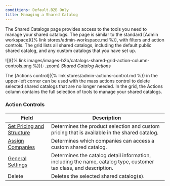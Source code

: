 ```yaml
---
conditions: Default.B2B Only
title: Managing a Shared Catalog
---
```


The Shared Catalogs page provides access to the tools you need to manage your shared catalogs. The page is similar to the standard [Admin workspace]({% link stores/admin-workspace.md %}), with filters and action controls. The grid lists all shared catalogs, including the default public shared catalog, and any custom catalogs that you have set up.

![]({% link images/images-b2b/catalogs-shared-grid-action-column-controls.png %}){: .zoom}
*Shared Catalog Actions*

The [Actions control]({% link stores/admin-actions-control.md %}) in the upper-left corner can be used with the mass actions control to delete selected shared catalogs that are no longer needed. In the grid, the Actions column contains the full selection of tools to manage your shared catalogs.

<table>
      <h3 class="TableHeading">Action Controls</h3>
      <thead>
         <tr>
            <th>Field</th>
            <th>Description</th>
         </tr>
      </thead>
      <tbody>
         <tr>
            <td>
               <a href="{% link catalog/catalog-shared-pricing-structure.md %}">Set Pricing and Structure</a>
            </td>
            <td>Determines the product selection and custom pricing that is available in the shared catalog.</td>
         </tr>
         <tr>
            <td>
               <a href="{% link catalog/catalog-shared-assign-companies.md %}">Assign Companies</a>
            </td>
            <td>Determines which companies can access a custom shared catalog.</td>
         </tr>
         <tr>
            <td>
               <a href="{% link catalog/catalog-shared-general-information-update.md %}">General Settings</a>
            </td>
            <td>Determines the catalog detail information, including the name, catalog type, customer tax class, and description.</td>
         </tr>
         <tr>
            <td>Delete</td>
            <td>Deletes the selected shared catalog(s).</td>
         </tr>
      </tbody>
   </table>
